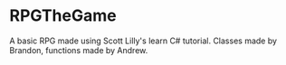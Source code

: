 # RPGTheGame
A basic RPG made using Scott Lilly's learn C# tutorial.
Classes made by Brandon, functions made by Andrew.
